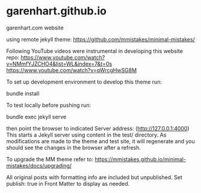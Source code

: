 # garenhart.github.io
garenhart.com website

using remote jekyll theme: https://github.com/mmistakes/minimal-mistakes/

Following YouTube videos were instrumental in developing this website repo:
https://www.youtube.com/watch?v=NMmfYJZCHO4&list=WL&index=7&t=0s
https://www.youtube.com/watch?v=qWrcgHwSG8M

To set up development environment to develop this theme run:

bundle install

To test locally before pushing run:

bundle exec jekyll serve

then point the browser to indicated Server address: (http://127.0.0.1:4000)
This starts a Jekyll server using content in the test/ directory. As modifications are made to the theme and test site, it will regenerate and you should see the changes in the browser after a refresh.

To upgrade the MM theme refer to: https://mmistakes.github.io/minimal-mistakes/docs/upgrading/

All original posts with formatting info are included but unpublished. Set publish: true in Front Matter to display as needed.